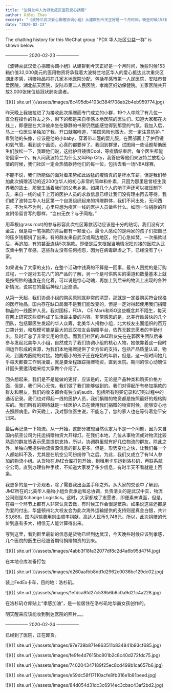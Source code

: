 ```yaml
---
title: "波特兰华人为湖北疫区医院爱心捐赠"
author: XiBei Zhao
excerpt: "《波特兰武汉爱心捐赠协调小组》从建群到今天正好是一个月时间，晚些时候153箱价值32,000美元的医用物资将承载着大波特兰地区华人的爱心抵达此次重灾区湖北孝感，捐赠物品将在几家本地医院分配，包括孝感市第一人民医院，安陆市普爱医院，湖北航天医院，安陆市第二人民医院，孝南区妇幼保健院。五家医院共开放3,000张床位给冠状肺炎患者。"
date: "2020-02-23"
---
```

The chatting history for this WeChat group "PDX 华人社区公益一群" is shown below.

—————  2020-02-23  —————


《波特兰武汉爱心捐赠协调小组》从建群到今天正好是一个月时间，晚些时候153箱价值32,000美元的医用物资将承载着大波特兰地区华人的爱心抵达此次重灾区湖北孝感，捐赠物品将在几家本地医院分配，包括孝感市第一人民医院，安陆市普爱医院，湖北航天医院，安陆市第二人民医院，孝南区妇幼保健院。五家医院共开放3,000张床位给冠状肺炎患者。

![]({{ site.url }}/assets/images/8c495db4103d384f708ab2b4eb959774.jpg)

昨天晚上我被拉进了为接收此次捐赠而专门成立的小群，19个人中除了有几位一直全程操作的群友之外，剩下的都是来自孝感本地医院的医生们。知道大家都在火线上，即便是在大洋彼岸坐在静静的书房仍然能感觉得到那里的气氛。我加入后，马上一位医生单独加了我，开口就嘱咐道，“美国风险也蛮大。您一定注意防护。” 看到他的头像，应该是他的小baby，穿着带斗篷的婴儿服，在面部画上了护目镜和氧气管。看到这个画面，心真的都要碎了。我回到群里，试图用一些话题帮助医生们放松一下，我跟他们说，这批护目镜很Cool，等疫情结束后，每个医生都能带回家一个。有人问我波特兰为什么又叫Rip City，我答应等他们来波特兰放松心情的时候，我们社区一定会热情款待他们的每一位，包括去看一场NBA球赛。

不能不说，我们所能做的面对着来势如此凶猛的疫情真的是杯水车薪，但是我们参加此次捐赠活动的近200位华人的初心非常的简单和朴素，只因为那里是曾经生我养我的故土，那里生活着我们的父老乡亲。如果几个人的哨子声还可以被压制下去，来自一线的成千上万的医护人员的求救信息已经让我们没有理由再去等待。我们成了波特兰华人社区第一个自发组织起来的捐赠群体，我们不问出处，无问西东，不为名不为利，心里只想为疫区一线的医护人员做些什么。如同一位捐款的群友附带留言写的那样，“岂曰无衣？与子同袍。”

用草根(grass root)的参与形容此次社区筹款活动应该是十分的贴切。我们没有大金主，但是每一笔捐款的背后都有一颗爱心。最令人感动的是两家的孩子们把自己的压岁钱都捐了出来。有的群友来自武汉或周边地区，他们心急如焚，一次捐款过后，再追加，有的甚至连续5次捐款。即便是后来根据当地情况把对接的医院从武汉集中到了孝感，这些群友没有任何抱怨，因为在病毒肆虐之下，已经没有了小家。

如果说有了大家的支持，在整个活动中钱真的不算是一回事，最令人困扰的是订购过程，一个是对五花八门的产品的了解，另一个是可供购买的渠道和数量基本上就是按照秒的速度在变化着，可以说是惊心动魄，再加上到后来的物流上出现的各种新情况，说实在的最后神经几近崩溃。

从第一天起，我们协调小组的购买原则就非常的清楚，那就是一定要购买符合规格的医疗物品，国内存在缺口局面不是我们能改变的，但是一定对得起使用我们捐赠物品的一线医护人员。我对国标，FDA， CE Mark和ISO这些概念并不陌生，每天在网上研究这些资料成了生活最主要的内容。非常感恩的是，北美行动最快的几个团队，包括郭医生发起的华人众筹，北美华人捐物小组，北大校友出面组织的百万口罩计划，和规模可能是最大的武汉校友会捐赠平台，依靠无数志愿者的辛勤付出，及时汇总了非常实用的信息。而我们社区的JMZ群友先在在郭医生团队后来参与发起北美华人小组，自然成为了我们协调小组的核心人物，她依靠着这一段时间运作形成的资源，为我们本地捐赠提供了全方位的支持，包括产品质量认证，物流，到国内医院的对接。她的最小的孩子还在吃奶的年龄，但是，这一段时间她几乎每天都要工作到凌晨，就是要全程跟踪捐赠物资，直到医院。期间的惊心动魄估计回头要邀请她来给大家做个介绍了。

回头想起来，我们是不是能做的更好，应该是的，无论是产品种类和购买价格方面，但是，我们问心无愧，我们做了我们能够做到的。我们对得起所有参加捐款的群友和朋友，我们的收支都会有独立的audit，包括所有购买记录和订购过程中的通话记录。我们也对得起一线的医护人员，我们捐赠的物资都是按照最好的规格购买的。我们所有的期待就是一线医护人员在使用我们捐赠的物资时候，能够安心地去照顾病患。昨天晚上，我对那位医生说，不能忘了，您的家人也在等待着您平安归来。

最后再记录一下物流。从一开始，这部分被想当然认定为不是一个问题，因为来自国内航空公司为托运捐赠物资大开绿灯。在我们本地，几位从事物流或对物流比较熟悉的群友皆表示愿意提供支持，所以，协调群里就有好几位物流的群友。除此之外，单独向我提供物流资源信息的群友更多。但是，形势变化之快，让我们每一个人都始料不及，尤其是在航空公司纷纷停飞之后。为此，我们又成立了有14人参加的物流小组。从货物在JMZ仓库打包开始，到租用卡车运到洛杉矶，再联系航空公司，直到办理各种手续，不知道大家发了多少信息，有时半天不看就是上百条。

我更多的是一个旁观者，除了需要我出面盖手印之外。从大家的交谈中了解到，JMZ所在的北美华人捐物小组负责承运和总协调，负责清关的是武汉中实，物流公司则是Xchange Logistics。这时，大家都成了志愿者，即便素未谋面，但是，在每一个环节上都有人非常认真去做，有时候工作会很是繁杂。如果说这些还都是为爱的付出，华盛顿州北大校友会为此次海外运输提供的支持则是真金白银，共计$3,688。国内运输费用则由顺丰捐献，高达人民币9,748元。所以，此次捐赠的代价到底有多大，相信无人能计算得出来。

写到这里，看到群里最新的信息是货物已经到达武汉，今天晚些时候应该到孝感，几个医院的医生已经翘首期待捐赠物资的到来。

![]({{ site.url }}/assets/images/4abb3f18fa32077df8c2d4a6b95d47f4.jpg)

在本地仓库准备打包

![]({{ site.url }}/assets/images/d260aafbb8dd1d2962c0036bc129dc02.jpg)

装上FedEx卡车，目的地：洛杉矶。

![]({{ site.url }}/assets/images/1efdca9fd27c539b6b6c0a9d21c4a228.jpg)

在洛杉矶仓库贴上“孝感加油”，是一位居住在洛杉矶地华裔女孩创作的。

明天醒来应该能收到到达医院的照片。。。

—————  2020-02-24  —————

已经到了医院，正在卸货。

![]({{ site.url }}/assets/images/97e739b871e863511b834841b93cf685.jpg)

![]({{ site.url }}/assets/images/fe9fe4d7615bc801b2c8c40d272fdc75.jpg)

![]({{ site.url }}/assets/images/740204347189f25ec8cd499b1ca657b6.jpg)

![]({{ site.url }}/assets/images/e59dc58f17110acfe8fb316e1b81beed.jpg)

![]({{ site.url }}/assets/images/84d054d31dc3c6914ec3cbac43af2bd2.jpg)
